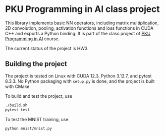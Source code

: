 # PKU Programming in AI class project
This library implements basic NN operators, including matrix multiplication,
2D convolution, pooling, activation functions and loss functions in CUDA C++
and exports a Python binding. It is part of the class project of
[PKU Programming in AI](https://pkuprogramminginai.github.io/Labs-Documentation/#/)
course.

The current status of the project is HW3.

## Building the project
The project is tested on Linux with CUDA 12.3, Python 3.12.7, and pytest 8.3.3.
No Python packaging with `setup.py` is done, and the project is built with CMake.

To build and test the project, use
```bash
./build.sh
pytest test
```

To test the MNIST training, use
```bash
python mnist/mnist.py
```
